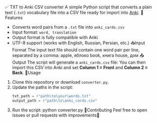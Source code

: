 ✅ TXT to Anki CSV converter
A simple Python script that converts a plain text (`.txt`) vocabulary file into a CSV file ready for import into [Anki](https://apps.ankiweb.net/).
🤖 Features
- Converts word pairs from a `.txt` file into `anki_cards.csv`
- Input format: `word, translation`
- Output format is fully compatible with Anki
- UTF-8 support (works with English, Russian, Persian, etc.)
📥Input Format
The input text file should contain one word pair per line, separated by a comma:
apple, яблоко
book, книга
house, дом
📤 Output
The script will generate a `anki_cards.csv` file:
You can then import this CSV into Anki and set **Column 1 = Front** and **Column 2 = Back**.
👥Usage
1. Clone this repository or download `converter.py`.
2. Update the paths in the script:
   ```python
   txt_path = r"path\to\your\words.txt"
   output_path = r"path\to\anki_cards.csv"
3. Run the script:
python converter.py
🤝Contributing
Feel free to open issues or pull requests with improvements🩷